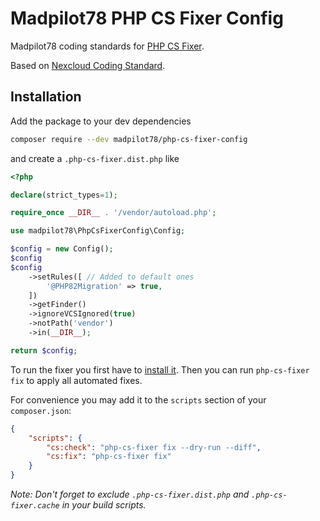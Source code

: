 # Madpilot78 PHP CS Fixer Config

Madpilot78 coding standards for [PHP CS Fixer](https://github.com/FriendsOfPHP/PHP-CS-Fixer).

Based on [Nexcloud Coding Standard](https://github.com/nextcloud/coding-standard).

## Installation

Add the package to your dev dependencies

```bash
composer require --dev madpilot78/php-cs-fixer-config
```

and create a `.php-cs-fixer.dist.php` like

```php
<?php

declare(strict_types=1);

require_once __DIR__ . '/vendor/autoload.php';

use madpilot78\PhpCsFixerConfig\Config;

$config = new Config();
$config
$config
    ->setRules([ // Added to default ones
        '@PHP82Migration' => true,
    ])
    ->getFinder()
    ->ignoreVCSIgnored(true)
    ->notPath('vendor')
    ->in(__DIR__);

return $config;
```

To run the fixer you first have to [install it](https://github.com/FriendsOfPhp/PHP-CS-Fixer#installation). Then you can run `php-cs-fixer fix` to apply all automated fixes.

For convenience you may add it to the `scripts` section of your `composer.json`:

```json
{
    "scripts": {
        "cs:check": "php-cs-fixer fix --dry-run --diff",
        "cs:fix": "php-cs-fixer fix"
    }
}
```

*Note: Don't forget to exclude `.php-cs-fixer.dist.php` and `.php-cs-fixer.cache` in your build scripts.*
